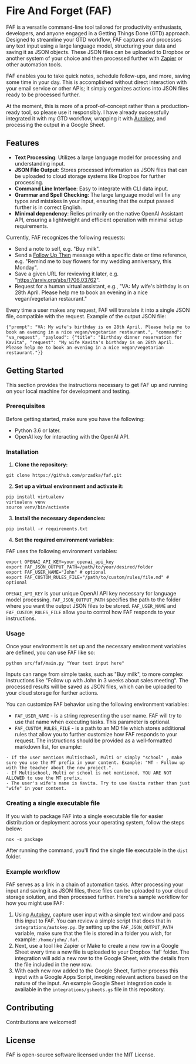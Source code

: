 # Fire And Forget (FAF)

FAF is a versatile command-line tool tailored for productivity enthusiasts, developers, and anyone engaged in a Getting Things Done (GTD) approach. Designed to streamline your GTD workflow, FAF captures and processes any text input using a large language model, structuring your data and saving it as JSON objects. These JSON files can be uploaded to Dropbox or another system of your choice and then processed further with [Zapier](https://zapier.com) or other automation tools. 

FAF enables you to take quick notes, schedule follow-ups, and more, saving some time in your day. This is accomplished without direct interaction with your email service or other APIs; it simply organizes actions into JSON files ready to be processed further.

At the moment, this is more of a proof-of-concept rather than a production-ready tool, so please use it responsibly. I have already successfully integrated it with my GTD workflow, wrapping it with [Autokey](https://github.com/autokey/autokey), and processing the output in a Google Sheet.

## Features

- **Text Processing**: Utilizes a large language model for processing and understanding input.
- **JSON File Output**: Stores processed information as JSON files that can be uploaded to cloud storage systems like Dropbox for further processing.
- **Command Line Interface**: Easy to integrate with CLI data input.
- **Grammar and Spell Checking**: The large language model will fix any typos and mistakes in your input, ensuring that the output passed further is in correct English.
- **Minimal dependency**: Relies primarily on the native OpenAI Assistant API, ensuring a lightweight and efficient operation with minimal setup requirements.

Currently, FAF recognizes the following requests:

- Send a note to self, e.g. "Buy milk".
- Send a [Follow Up Then](https://www.followupthen.com) message with a specific date or time reference, e.g. "Remind me to buy flowers for my wedding anniversary, this Monday".
- Save a given URL for reviewing it later, e.g. "https://arxiv.org/abs/1706.03762".
- Request for a human virtual assistant, e.g., "VA: My wife's birthday is on 28th April. Please help me to book an evening in a nice vegan/vegetarian restaurant."

Every time a user makes any request, FAF will translate it into a single JSON file, compatible with the request. Example of the output JSON file:

```
{"prompt": "VA: My wife's birthday is on 28th April. Please help me to book an evening in a nice vegan/vegetarian restaurant.", "command": "va_request", "payload": {"title": "Birthday dinner reservation for Kavita", "request": "My wife Kavita's birthday is on 28th April. Please help me to book an evening in a nice vegan/vegetarian restaurant."}}
```

## Getting Started

This section provides the instructions necessary to get FAF up and running on your local machine for development and testing.

### Prerequisites

Before getting started, make sure you have the following:

- Python 3.6 or later.
- OpenAI key for interacting with the OpenAI API.

### Installation

1. **Clone the repository:**

```
git clone https://github.com/przadka/faf.git
```

2. **Set up a virtual environment and activate it:**

```
pip install virtualenv
virtualenv venv
source venv/bin/activate
```

3. **Install the necessary dependencies:**

```
pip install -r requirements.txt
```

4. **Set the required environment variables:**

FAF uses the following environment variables: 

```
export OPENAI_API_KEY=your_openai_api_key
export FAF_JSON_OUTPUT_PATH=/path/to/your/desired/folder
export FAF_USER_NAME="John" # optional
export FAF_CUSTOM_RULES_FILE="/path/to/custom/rules/file.md" # optional
```

`OPENAI_API_KEY` is your unique OpenAI API key necessary for language model processing. `FAF_JSON_OUTPUT_PATH` specifies the path to the folder where you want the output JSON files to be stored. `FAF_USER_NAME` and `FAF_CUSTOM_RULES_FILE` allow you to control how FAF responds to your instructions.

### Usage

Once your environment is set up and the necessary environment variables are defined, you can use FAF like so:

```
python src/faf/main.py "Your text input here"
```

Inputs can range from simple tasks, such as "Buy milk", to more complex instructions like "Follow up with John in 3 weeks about sales meeting". The processed results will be saved as JSON files, which can be uploaded to your cloud storage for further actions.

You can customize FAF behavior using the following environment variables:

- `FAF_USER_NAME` - is a string representing the user name. FAF will try to use that name when executing tasks. This parameter is optional.
- `FAF_CUSTOM_RULES_FILE` - is a path to an MD file which stores additional rules that allow you to further customize how FAF responds to your request. The instructions should be provided as a well-formatted markdown list, for example:

```
- If the user mentions Multischool, Multi or simply "school" , make sure you use the MT prefix in your content. Example: "MT - Follow up with the teacher about the new project.".
- If Multischool, Multi or school is not mentioned, YOU ARE NOT ALLOWED to use the MT prefix.
- The user's wife's name is Kavita. Try to use Kavita rather than just "wife" in your content.
```

### Creating a single executable file

If you wish to package FAF into a single executable file for easier distribution or deployment across your operating system, follow the steps below:

```
nox -s package
```

After running the command, you'll find the single file executable in the `dist` folder.

### Example workflow

FAF serves as a link in a chain of automation tasks. After processing your input and saving it as JSON files, these files can be uploaded to your cloud storage solution, and then processed further. Here's a sample workflow for how you might use FAF:

1. Using [Autokey](https://github.com/autokey/autokey), capture user input with a simple text window and pass this input to FAF. You can review a simple script that does that in `integrations/autokey.py`. By setting up the `FAF_JSON_OUTPUT_PATH` variable, make sure that the file is stored in a folder you wish, for example: `/home/john/.faf`.
2. Next, use a tool like Zapier or Make to create a new row in a Google Sheet every time a new file is uploaded to your Dropbox 'faf' folder. The integration will add a new row to the Google Sheet, with the details from the file included in the new row.
3. With each new row added to the Google Sheet, further process this input with a Google Apps Script, invoking relevant actions based on the nature of the input. An example Google Sheet integration code is available in the `integrations/gsheets.gs` file in this repository.

## Contributing

Contributions are welcomed!

## License

FAF is open-source software licensed under the MIT License.

